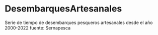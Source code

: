 # DesembarquesArtesanales

Serie de tiempo de desembarques pesqueros artesanales desde el año 2000-2022
fuente: Sernapesca
